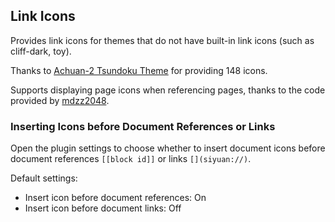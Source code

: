 ## Link Icons

Provides link icons for themes that do not have built-in link icons (such as cliff-dark, toy).

Thanks to [Achuan-2 Tsundoku Theme](https://github.com/Achuan-2/siyuan-themes-tsundoku) for providing 148 icons.

Supports displaying page icons when referencing pages, thanks to the code provided by [mdzz2048](https://github.com/chenshinshi/link-icon/issues/1).

### Inserting Icons before Document References or Links

Open the plugin settings to choose whether to insert document icons before document references `[[block id]]` or links `[](siyuan://)`.

Default settings:

- Insert icon before document references: On
- Insert icon before document links: Off